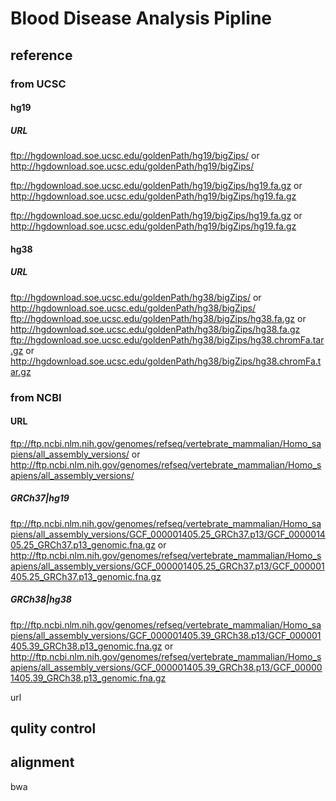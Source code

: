 # Blood Disease Analysis Pipline
## reference
### from UCSC
#### hg19
##### URL

ftp://hgdownload.soe.ucsc.edu/goldenPath/hg19/bigZips/ or <http://hgdownload.soe.ucsc.edu/goldenPath/hg19/bigZips/>

ftp://hgdownload.soe.ucsc.edu/goldenPath/hg19/bigZips/hg19.fa.gz or <http://hgdownload.soe.ucsc.edu/goldenPath/hg19/bigZips/hg19.fa.gz>

ftp://hgdownload.soe.ucsc.edu/goldenPath/hg19/bigZips/hg19.fa.gz or <http://hgdownload.soe.ucsc.edu/goldenPath/hg19/bigZips/hg19.fa.gz> 

#### hg38
##### URL
ftp://hgdownload.soe.ucsc.edu/goldenPath/hg38/bigZips/ or <http://hgdownload.soe.ucsc.edu/goldenPath/hg38/bigZips/>
ftp://hgdownload.soe.ucsc.edu/goldenPath/hg38/bigZips/hg38.fa.gz or <http://hgdownload.soe.ucsc.edu/goldenPath/hg38/bigZips/hg38.fa.gz> 
ftp://hgdownload.soe.ucsc.edu/goldenPath/hg38/bigZips/hg38.chromFa.tar.gz or <http://hgdownload.soe.ucsc.edu/goldenPath/hg38/bigZips/hg38.chromFa.tar.gz> 

### from NCBI
#### URL 
ftp://ftp.ncbi.nlm.nih.gov/genomes/refseq/vertebrate_mammalian/Homo_sapiens/all_assembly_versions/ or <http://ftp.ncbi.nlm.nih.gov/genomes/refseq/vertebrate_mammalian/Homo_sapiens/all_assembly_versions/>
##### GRCh37|hg19
ftp://ftp.ncbi.nlm.nih.gov/genomes/refseq/vertebrate_mammalian/Homo_sapiens/all_assembly_versions/GCF_000001405.25_GRCh37.p13/GCF_000001405.25_GRCh37.p13_genomic.fna.gz or <http://ftp.ncbi.nlm.nih.gov/genomes/refseq/vertebrate_mammalian/Homo_sapiens/all_assembly_versions/GCF_000001405.25_GRCh37.p13/GCF_000001405.25_GRCh37.p13_genomic.fna.gz> 
##### GRCh38|hg38
ftp://ftp.ncbi.nlm.nih.gov/genomes/refseq/vertebrate_mammalian/Homo_sapiens/all_assembly_versions/GCF_000001405.39_GRCh38.p13/GCF_000001405.39_GRCh38.p13_genomic.fna.gz or <http://ftp.ncbi.nlm.nih.gov/genomes/refseq/vertebrate_mammalian/Homo_sapiens/all_assembly_versions/GCF_000001405.39_GRCh38.p13/GCF_000001405.39_GRCh38.p13_genomic.fna.gz> 


url
## qulity control
## alignment
bwa
